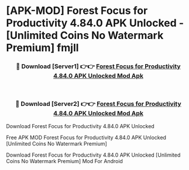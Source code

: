 # [APK-MOD] Forest  Focus for Productivity 4.84.0 APK Unlocked - [Unlimited Coins No Watermark Premium] fmjll



<div align="center">
<h3>🔴 Download [Server1] 👉👉 <a href="https://momento.my/?title=Forest__Focus_for_Productivity_4.84.0_APK_Unlocked">Forest  Focus for Productivity 4.84.0 APK Unlocked Mod Apk</a></h3><br>

<h3>🔴 Download [Server2] 👉👉 <a href="https://momento.my/?title=Forest__Focus_for_Productivity_4.84.0_APK_Unlocked">Forest  Focus for Productivity 4.84.0 APK Unlocked Mod Apk</a></h3>
</div>



Download Forest  Focus for Productivity 4.84.0 APK Unlocked 

Free APK MOD Forest  Focus for Productivity 4.84.0 APK Unlocked [Unlimited Coins No Watermark Premium]

Download Forest  Focus for Productivity 4.84.0 APK Unlocked [Unlimited Coins No Watermark Premium] Mod For Android
